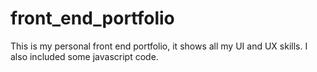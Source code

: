 # front_end_portfolio
This is my personal front end portfolio, it shows all my UI and UX skills. I also included some javascript code.
